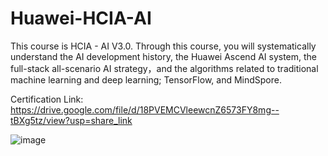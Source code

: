 # Huawei-HCIA-AI

This course is HCIA - AI V3.0. Through this course, you will systematically understand the AI development history, the Huawei Ascend AI system, the full-stack all-scenario AI strategy，and the algorithms related to traditional machine learning and deep learning; TensorFlow, and MindSpore.

Certification Link: https://drive.google.com/file/d/18PVEMCVleewcnZ6573FY8mg--tBXg5tz/view?usp=share_link

![image](https://user-images.githubusercontent.com/46351336/200017299-cc650b84-aa50-43ba-91d0-ce58271a3e3d.png)






